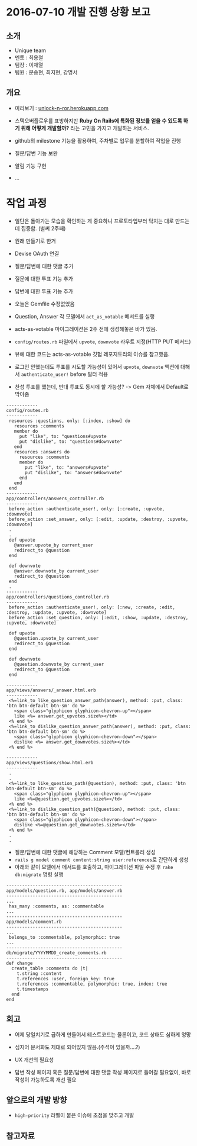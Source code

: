 # 2016-07-10 개발 진행 상황 보고

## 소개

* Unique team
 * 멘토 : 최용철
 * 팀장 : 이재열
 * 팀원 : 문승현, 최지현, 강명서

## 개요

* 미리보기 : [unlock-n-ror.herokuapp.com](http://unlock-n-ror.herokuapp.com)

* 스택오버플로우를 표방하지만 **Ruby On Rails에 특화된 정보를 얻을 수 있도록 하기 위해 어떻게 개발할까?** 라는 고민을 가지고 개발하는 서비스.
 
* github의 milestone 기능을 활용하여, 주차별로 업무를 분할하여 작업을 진행
 * 질문/답변 기능 보완
 * 알림 기능 구현
 * ...

# 작업 과정

* 일단은 돌아가는 모습을 확인하는 게 중요하니 프로토타입부터 닥치는 대로 만드는데 집중함. (벌써 2주째)

* 원래 만들기로 한거
 * Devise OAuth 연결
 * 질문/답변에 대한 댓글 추가
 * 질문에 대한 투표 기능 추가
 * 답변에 대한 투표 기능 추가


* 오늘은 Gemfile 수정없었음

* Question, Answer 각 모델에서 `act_as_votable` 메서드를 실행
 * acts-as-votable 마이그레이션은 2주 전에 생성해놓은 바가 있음.
 * `config/routes.rb` 파일에서 `upvote`, `downvote` 라우트 지정(HTTP PUT 메서드)
 * 뷰에 대한 코드는 acts-as-votable 깃헙 레포지토리의 이슈를 참고했음.
 * 로그인 안했는데도 투표를 시도할 가능성이 있어서 `upvote`, `downvote` 액션에 대해서 `authenticate_user!` before 필터 적용
 * 찬성 투표를 했는데, 반대 투표도 동시에 할 가능성? -> Gem 자체에서 Default로 막아줌
 
 ```
 ------------
 config/routes.rb
 ------------
  resources :questions, only: [:index, :show] do
    resources :comments
    member do
      put "like", to: "questions#upvote
      put "dislike", to: "questions#downvote"
    end
    resources :answers do
      resources :comments
      member do
        put "like", to: "answers#upvote"
        put "dislike", to: "answers#downvote"
      end
    end
  end
 ------------
 app/controllers/answers_controller.rb
 ------------
  before_action :authenticate_user!, only: [:create, :upvote, :downvote]
  before_action :set_answer, only: [:edit, :update, :destroy, :upvote, :downvote] 
  .
  .
  def upvote
    @answer.upvote_by current_user
    redirect_to @question
  end
   
  def downvote
    @answer.downvote_by current_user
    redirect_to @question
  end
  .
 ------------
 app/controllers/questions_controller.rb
 ------------
  before_action :authenticate_user!, only: [:new, :create, :edit, :destroy, :update, :upvote, :downvote]
  before_action :set_question, only: [:edit, :show, :update, :destroy, :upvote, :downvote]

  def upvote
    @question.upvote_by current_user
    redirect_to @question
  end
 
  def downvote
    @question.downvote_by current_user
    redirect_to @question
  end
 
 ------------
 app/views/answers/_answer.html.erb
 ------------
  <%=link_to like_question_answer_path(answer), method: :put, class: 'btn btn-default btn-sm' do %>
    <span class="glyphicon glyphicon-chevron-up"></span>
    like <%= answer.get_upvotes.size%></td>
  <% end %>
  <%=link_to dislike_question_answer_path(answer), method: :put, class: 'btn btn-default btn-sm' do %> 
    <span class="glyphicon glyphicon-chevron-down"></span>
    dislike <%= answer.get_downvotes.size%></td>
  <% end %>
   
 ------------
 app/views/questions/show.html.erb
 ------------
  .
  .
  <%=link_to like_question_path(@question), method: :put, class: 'btn btn-default btn-sm' do %>
    <span class="glyphicon glyphicon-chevron-up"></span>
    like <%=@question.get_upvotes.size%></td>
  <% end %>
  <%=link_to dislike_question_path(@question), method: :put, class: 'btn btn-default btn-sm' do %>
    <span class="glyphicon glyphicon-chevron-down"></span>
    dislike <%=@question.get_downvotes.size%></td>
  <% end %>
  .
  .
 ```
 

* 질문/답변에 대한 댓글에 해당하는 Comment 모델/컨트롤러 생성
 * `rails g model comment content:string user:references`로 간단하게 생성
 * 아래와 같이 모델에서 메서드를 호출하고, 마이그레이션 파일 수정 후 `rake db:migrate` 명령 실행
 ```
 --------------------------------------------
 app/models/question.rb, app/models/answer.rb
 --------------------------------------------
 ...
  has_many :comments, as: :commentable
 ...
 --------------------------------------------
 app/models/comment.rb
 --------------------------------------------
 ...
  belongs_to :commentable, polymorphic: true
 ...
 --------------------------------------------
 db/migrate/YYYYMMDD_create_comments.rb
 --------------------------------------------
 def change
   create_table :comments do |t|
     t.string :content
     t.references :user, foreign_key: true
     t.references :commentable, polymorphic: true, index: true
     t.timestamps
   end
 end
 ```

 
## 회고

* 어제 당일치기로 급하게 만들어서 테스트코드는 물론이고, 코드 상태도 심하게 엉망
 * 심지어 문서화도 제대로 되어있지 않음.(주석이 있을까....?)

* UX 개선의 필요성
 * 답변 작성 페이지 혹은 질문/답변에 대한 댓글 작성 페이지로 들어갈 필요없이, 바로 작성이 가능하도록 개선 필요 


## 앞으로의 개발 방향

* `high-priority` 라벨이 붙은 이슈에 초점을 맞추고 개발

## 참고자료
